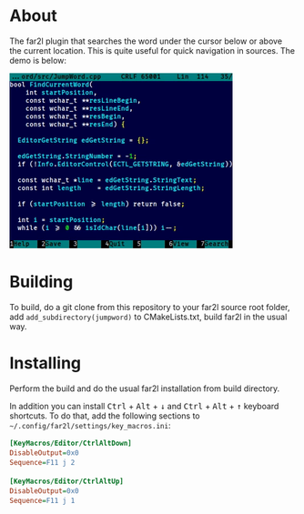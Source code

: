 About
=====

The far2l plugin that searches the word under the cursor below or above the current location. This is quite useful for
quick navigation in sources. The demo is below:

![Demo](jumpword-demo.gif)

Building
========

To build, do a git clone from this repository to your far2l source root folder, add `add_subdirectory(jumpword)` to
CMakeLists.txt, build far2l in the usual way.

Installing
==========

Perform the build and do the usual far2l installation from build directory.

In addition you can install <kbd>Ctrl</kbd> + <kbd>Alt</kbd> + <kbd>↓</kbd> and <kbd>Ctrl</kbd> + <kbd>Alt</kbd> +
<kbd>↑</kbd> keyboard shortcuts. To do that, add the following sections to `~/.config/far2l/settings/key_macros.ini`:

```ini
[KeyMacros/Editor/CtrlAltDown]
DisableOutput=0x0
Sequence=F11 j 2

[KeyMacros/Editor/CtrlAltUp]
DisableOutput=0x0
Sequence=F11 j 1
```
